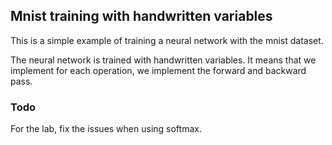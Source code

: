 ## Mnist training with handwritten variables

This is a simple example of training a neural network with the mnist dataset. 

The neural network is trained with handwritten variables. It means that we implement for each operation, we implement the forward and backward pass.

### Todo
For the lab, fix the issues when using softmax. 

